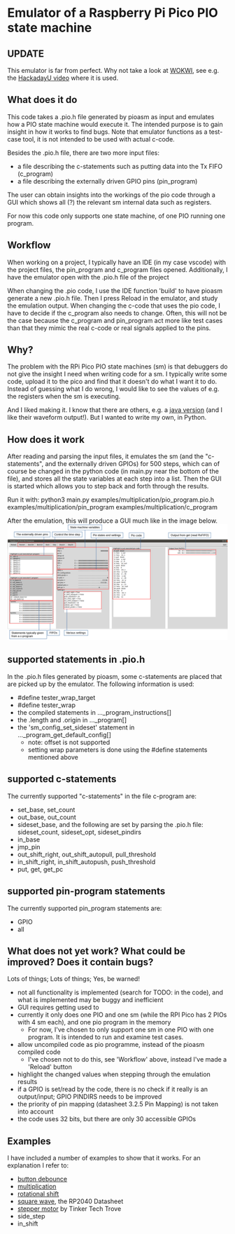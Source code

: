 # Emulator of a Raspberry Pi Pico PIO state machine

## UPDATE
This emulator is far from perfect. Why not take a look at [WOKWI](https://wokwi.com/tools/pioasm), see e.g. the [HackadayU video](https://www.youtube.com/watch?v=LIA9wpt7N60) where it is used.


## What does it do
This code takes a .pio.h file generated by pioasm as input and emulates how a PIO state machine would execute it. The intended purpose is to gain insight in how it works to find bugs. Note that emulator functions as a test-case tool, it is not intended to be used with actual c-code.

Besides the .pio.h file, there are two more input files:
* a file describing the c-statements such as putting data into the Tx FIFO (c_program)
* a file describing the externally driven GPIO pins (pin_program)

The user can obtain insights into the workings of the pio code through a GUI which shows all (?) the relevant sm internal data such as registers.

For now this code only supports one state machine, of one PIO running one program.

## Workflow
When working on a project, I typically have an IDE (in my case vscode) with the project files, the pin_program and c_program files opened. Additionally, I have the emulator open with the .pio.h file of the project 

When changing the .pio code, I use the IDE function 'build' to have pioasm generate a new .pio.h file. Then I press Reload in the emulator, and study the emulation output.
When changing the c-code that uses the pio code, I have to decide if the c_program also needs to change. Often, this will not be the case because the c_program and pin_program act more like test cases than that they mimic the real c-code or real signals applied to the pins.

## Why?
The problem with the RPi Pico PIO state machines (sm) is that debuggers do not give the insight I need when writing code for a sm. I typically write some code, upload it to the pico and find that it doesn't do what I want it to do. Instead of guessing what I do wrong, I would like to see the values of e.g. the registers when the sm is executing.

And I liked making it. I know that there are others, e.g. a [java version](https://github.com/soundpaint/rp2040pio) (and I like their waveform output!). But I wanted to write my own, in Python.

## How does it work
After reading and parsing the input files, it emulates the sm (and the "c-statements", and the externally driven GPIOs) for 500 steps, which can of course be changed in the python code (in main.py near the bottom of the file), and stores all the state variables at each step into a list. Then the GUI is started which allows you to step back and forth through the results.

Run it with:
python3 main.py examples/multiplication/pio_program.pio.h examples/multiplication/pin_program examples/multiplication/c_program

After the emulation, this will produce a GUI much like in the image below.
![](emulator_screenshot_annotations.png)

## supported statements in .pio.h
In the .pio.h files generated by pioasm, some c-statements are placed that are picked up by the emulator. The following information is used:
* #define tester_wrap_target
* #define tester_wrap
* the compiled statements in ..._program_instructions[]
* the .length and .origin in ..._program[]
* the  'sm_config_set_sideset' statement in ..._program_get_default_config[]
  * note: offset is not supported
  * setting wrap parameters is done using the #define statements mentioned above

## supported c-statements
The currently supported "c-statements" in the file c-program are:
* set_base, set_count
* out_base, out_count
* sideset_base, and the following are set by parsing the .pio.h file: sideset_count, sideset_opt, sideset_pindirs
* in_base
* jmp_pin
* out_shift_right, out_shift_autopull, pull_threshold
* in_shift_right, in_shift_autopush, push_threshold
* put, get, get_pc

## supported pin-program statements
The currently supported pin_program statements are:
* GPIO
* all

## What does not yet work? What could be improved? Does it contain bugs?
Lots of things; Lots of things; Yes, be warned!

* not all functionality is implemented (search for TODO: in the code), and what is implemented may be buggy and inefficient
* GUI requires getting used to
* currently it only does one PIO and one sm (while the RPI Pico has 2 PIOs with 4 sm each), and one pio program in the memory
  * For now, I've chosen to only support one sm in one PIO with one program. It is intended to run and examine test cases.
* allow uncompiled code as pio programme, instead of the pioasm compiled code
  * I've chosen not to do this, see 'Workflow' above, instead I've made a 'Reload' button
* highlight the changed values when stepping through the emulation results
* if a GPIO is set/read by the code, there is no check if it really is an output/input; GPIO PINDIRS needs to be improved
* the priority of pin mapping (datasheet 3.2.5 Pin Mapping) is not taken into account
* the code uses 32 bits, but there are only 30 accessible GPIOs


## Examples
I have included a number of examples to show that it works. For an explanation I refer to:
* [button debounce](https://github.com/GitJer/Some_RPI-Pico_stuff/tree/main/Button-debouncer)
* [multiplication](https://github.com/GitJer/Some_RPI-Pico_stuff/tree/main/multiplication)
* [rotational shift](https://github.com/GitJer/Some_RPI-Pico_stuff/tree/main/Rotational_shift_ISR)
* [square wave](https://datasheets.raspberrypi.org/rp2040/rp2040-datasheet.pdf), the RP2040 Datasheet
* [stepper motor](https://www.youtube.com/watch?v=UJ4JjeCLuaI) by Tinker Tech Trove
* side_step
* in_shift
